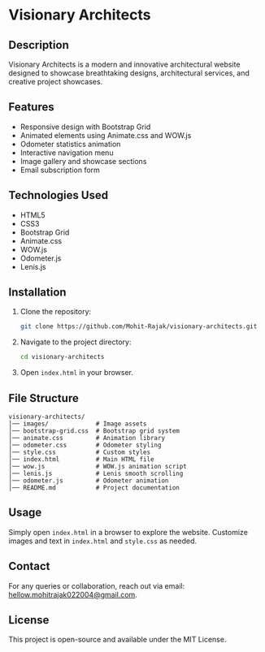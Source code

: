 # Visionary Architects

## Description
Visionary Architects is a modern and innovative architectural website designed to showcase breathtaking designs, architectural services, and creative project showcases.

## Features
- Responsive design with Bootstrap Grid
- Animated elements using Animate.css and WOW.js
- Odometer statistics animation
- Interactive navigation menu
- Image gallery and showcase sections
- Email subscription form

## Technologies Used
- HTML5
- CSS3
- Bootstrap Grid
- Animate.css
- WOW.js
- Odometer.js
- Lenis.js

## Installation
1. Clone the repository:
   ```sh
   git clone https://github.com/Mohit-Rajak/visionary-architects.git
   ```
2. Navigate to the project directory:
   ```sh
   cd visionary-architects
   ```
3. Open `index.html` in your browser.

## File Structure
```
visionary-architects/
│── images/             # Image assets
│── bootstrap-grid.css  # Bootstrap grid system
│── animate.css         # Animation library
│── odometer.css        # Odometer styling
│── style.css           # Custom styles
│── index.html          # Main HTML file
│── wow.js              # WOW.js animation script
│── lenis.js            # Lenis smooth scrolling
│── odometer.js         # Odometer animation
│── README.md           # Project documentation
```

## Usage
Simply open `index.html` in a browser to explore the website. Customize images and text in `index.html` and `style.css` as needed.

## Contact
For any queries or collaboration, reach out via email: [hellow.mohitrajak022004@gmail.com](mailto:hellow.mohitrajak022004@gmail.com).

## License
This project is open-source and available under the MIT License.
